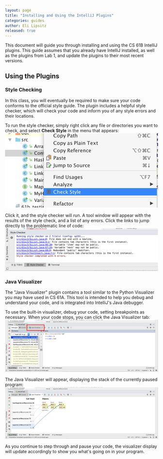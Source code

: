 ```yaml
---
layout: page
title: "Installing and Using the IntelliJ Plugins"
categories: guides
author: Eli Lipsitz
released: true
---
```



This document will guide you through installing and using the CS 61B IntelliJ
plugins. This guide assumes that you already have IntelliJ installed, as well
as the plugins from Lab 1, and update the plugins to their most recent versions.

## Using the Plugins ##

### Style Checking ###

In this class, you will eventually be required to make sure your code conforms
to the official style guide. The plugin includes a helpful style checker, which
will check your code and inform you of any style errors and their locations.

To run the style checker, simply right click any file or directories you want to
check, and select **Check Style** in the menu that appears:
![Check Style Menu](plugin-checkstyle-button.png)

Click it, and the style checker will run. A tool window will appear with the
results of the style check, and a list of any errors. Click the links to jump
directly to the problematic line of code:
![Check Style Results Tool Window](plugin-checkstyle-results.png)

### Java Visualizer ###

The "Java Visualizer" plugin contains a tool similar to
the Python Visualizer you may have used in CS 61A. This tool is intended to help
you debug and understand your code, and is integrated into IntelliJ's Java
debugger.

To use the built-in visualizer, debug your code, setting breakpoints as
necessary. When your code stops, you can click the Java Visualizer tab:
![Java Visualizer Button](plugin-visualizer-tab.png)

The Java Visualizer will appear, displaying the stack of the currently paused
program:
![Java Visualizer In Action](plugin-visualizer-view.png)

As you continue to step through and pause your code, the visualizer display will
update accordingly to show you what's going on in your program.
